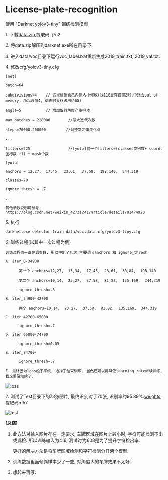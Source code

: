 # License-plate-recognition
使用 "Darknet yolov3-tiny" 训练检测模型

*1*. 下载[data.zip](https://pan.baidu.com/s/1_Wgy_3mBgNREXXn7HRfAHw),提取码: j7c2.

*2*. 将data.zip解压到darknet.exe所在目录下.

*3*. 进入data/voc目录下运行voc_label.bat重新生成2019_train.txt, 2019_val.txt.

*4*. 修改cfg/yolov3-tiny.cfg

    [net]
    
    batch=64
    
    subdivisions=4    // 这里根据自己内存大小修改(我11G显存设置2时,中途会out of memory. 所以设置4, 训练时显存占用约6G)
    
    angle=5           // 增加旋转角度产生样本
    
    max_batches = 220000        //最大迭代次数
    
    steps=70000,200000         //调整学习率变化点
  
    ...
    
    filters=225                 //[yolo]前一个filters=(classes类别数+ coords坐标数 +1) * mask个数
    
    [yolo]
    
    anchors = 12,27,  17,45,  23,61,  37,58,  198,140,  344,319
    
    classes=70
    
    ignore_thresh = .7
    
    ...
    
    其他参数说明可参考: https://blog.csdn.net/weixin_42731241/article/details/81474920
    
*5*. 执行 

    darknet.exe detector train data/voc.data cfg/yolov3-tiny.cfg
   
*6*. 训练过程(以其中一次过程为例)

    训练过程也一直在调参数. 所以中断了几次.主要调节anchors 和 ignore_thresh
    
    A. iter_0-34900 
    
          第一个 anchors=12,27,  15,34,  17,45,  23,61,  30,84,  198,140
          
          第二个 anchors=10,14,  23,27,  37,58,  81,82,  135,169,  344,319
          
          ignore_thresh=.8
          
    B. iter_34900-42700
    
          两个 anchors=10,14,  23,27,  37,58,  81,82,  135,169,  344,319
          
    C. iter_42700-65000
    
          ignore_thresh=.7
          
    D. iter_65000-74700
    
          ignore_thresh=0.05
          
    E. iter_74700-
    
          ignore_thresh=.7
          
    F. 最终因为loss趋于平缓, 选择了结束训练. 当然还可以再降低learning_rate继续训练, 我这里没继续了.
    
![loss](https://github.com/Feeyao/License-plate-recognition/blob/master/image/chart-iter_34900_42700_65000_74700_149000.png)
    
*7*. 测试了Test目录下的73张图片, 最终识别对了70张, 识别率约95.89%.[weights](https://pan.baidu.com/s/16sP0QZ9UmrB2A6v8TI_v4Q), 提取码:rlh7

![test](https://github.com/Feeyao/License-plate-recognition/blob/master/image/20190404092136.jpg)

**[总结]**
1. 此方法对输入图片存在一定要求, 车牌区域在图片上较小时, 字符可能检测不出或漏检. 所以训练输入为416, 测试时为608是为了提升字符检出率. 
   
   更好的解决方法是将车牌区域检测和字符检测分开两个模型.
   
2. 训练数据里面倾斜样本少了一些, 对角度大的车牌效果不太好.

3. 想起来再写.
